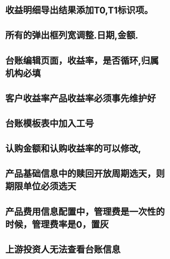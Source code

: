 # 收益明细导出结果添加T0,T1标识项。
# 所有的弹出框列宽调整.日期,金额.
# 台账编辑页面，收益率，是否循环,归属机构必填
# 客户收益率产品收益率必须事先维护好
# 台账模板表中加入工号
# 认购金额和认购收益率的可以修改,
# 产品基础信息中的赎回开放周期选天，则期限单位必须选天
# 产品费用信息配置中，管理费是一次性的时候，管理费率是0，置灰
# 上游投资人无法查看台账信息